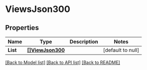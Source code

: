 # ViewsJson300

## Properties
Name | Type | Description | Notes
------------ | ------------- | ------------- | -------------
**List** | [**[]ViewJson300**](ViewJSON300.md) |  | [default to null]

[[Back to Model list]](../README.md#documentation-for-models) [[Back to API list]](../README.md#documentation-for-api-endpoints) [[Back to README]](../README.md)


